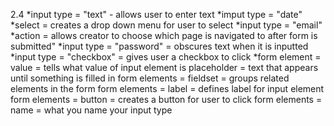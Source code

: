 2.4
*input type = "text" - allows user to enter text
*imput type = "date"
*select = creates a drop down menu for user to select
*input type = "email"
*action = allows creator to choose which page is navigated to after form is submitted"
*input type = "password" = obscures text when it is inputted
*input type = "checkbox" = gives user a checkbox to click
*form element = value = tells what value of input element is
placeholder = text that appears until something is filled in
form elements = fieldset = groups related elements in the form
form elements = label = defines label for input element
form elements = button = creates a button for user to click
form elements = name = what you name your input type